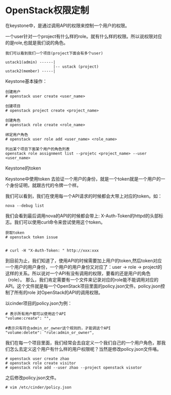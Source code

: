 # OpenStack权限定制

在keystone中，是通过调用API的权限来控制一个用户的权限。

一个user针对一个project有什么样的role。就有什么样的权限。所以说权限对应的是role,也就是我们说的角色。

```
我们可以看到我们一个项目(project下面会有多个user)

ustack1(admin) ------|
                     |-- ustack (project)
ustack2(member) -----|
```

Keystone基本操作：

```
创建用户
# openstack user create <user_name>

创建项目
# openstack project create <project_name>

创建角色
# openstack role create <role_name>

绑定用户角色
# openstack user role add <user_name> <role_name>

列出某个项目下面某个用户的角色列表
openstack role assignment list --projetc <project_name> --user <user_name>
```

Keystone的token

Keystone中使用token 去验证一个用户的身份，就是一个token就是一个用户的一个身份证明，就跟古代的令牌一个样。

我们可以看到，我们在使用每一个API请求的时候都会大带上对应的token。如：

```
nova --debug list
```

我们会看到最后调用nova的API的时候都会带上: X-Auth-Token的httpd的头部标志。我们可以使用curl命令来尝试使用这个token。

```
获取token
# openstack token issue


# curl -H "X-Auth-Token: " http://xxx:xxx
```

到目前为止，我们知道了，使用API的时候需要加上用户的token,然后token对应一个用户的用户身份，一个用户的用户身份又对应了：user -&gt; role -&gt; project的这样的关系。所以说对一个API有没有调用的权限，要看的还是用户的角色（role）。 那么，我们肯定需要有一个文件来记录对应的role能不能调用对应的API。这个文件就是每一个OpenStack项目里面的policy.json文件。policy.json控制了所有的role 对OpenStack的API的调用权限。

以cinder项目的policy.json为例：

```
# 表示所有用户都可以使用这个API
"volume:create": "", 

#表示只有符合admin_or_owner这个规则的，才能调这个API
"volume:delete": "rule:admin_or_owner",
```

我们在每一个项目里面，我们经常会去自定义一个我们自己的一个用户角色，那我们怎么去定义这个用户有什么样的用户权限呢？当然是修改policy.json文件咯。

```
# openstack user create zhao
# openstack role create visitor
# openstack role add --user zhao --project openstack visotor
```

之后修改policy.json文件。

```
# vim /etc/cinder/policy.json

```



